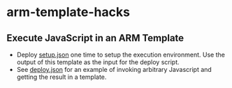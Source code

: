 # arm-template-hacks

## Execute JavaScript in an ARM Template
* Deploy [setup.json](javascript/setup.json) one time to setup the execution environment. Use the output of this template as the input for the deploy script.
* See [deploy.json](javascript/deploy.json) for an example of invoking arbitrary Javascript and getting the result in a template.